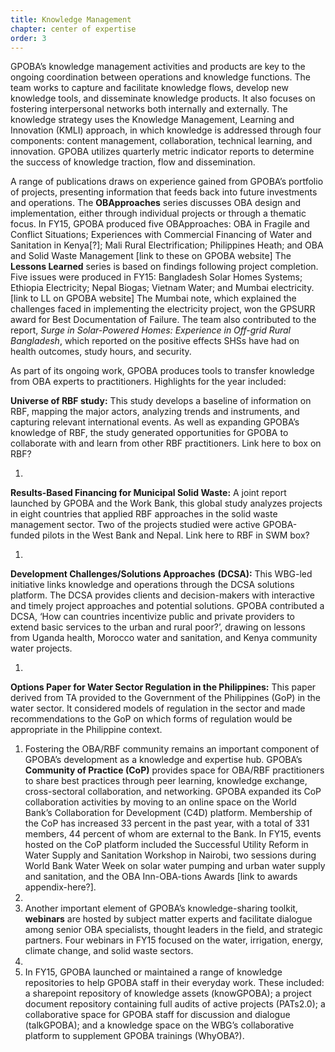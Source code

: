```yaml
---
title: Knowledge Management
chapter: center of expertise
order: 3
---
```


GPOBA’s knowledge management activities and products are key to the ongoing coordination between operations and knowledge functions. The team works to capture and facilitate knowledge flows, develop new knowledge tools, and disseminate knowledge products. It also focuses on fostering interpersonal networks both internally and externally. The knowledge strategy uses the Knowledge Management, Learning and Innovation (KMLI) approach, in which knowledge is addressed through four components: content management, collaboration, technical learning, and innovation. GPOBA utilizes quarterly metric indicator reports to determine the success of knowledge traction, flow and dissemination.

A range of publications draws on experience gained from GPOBA’s portfolio of projects, presenting information that feeds back into future investments and operations. The **OBApproaches** series discusses OBA design and implementation, either through individual projects or through a thematic focus. In FY15, GPOBA produced five OBApproaches: OBA in Fragile and Conflict Situations; Experiences with Commercial Financing of Water and Sanitation in Kenya[?]; Mali Rural Electrification; Philippines Heath; and OBA and Solid Waste Management [link to these on GPOBA website] The **Lessons Learned** series is based on findings following project completion. Five issues were produced in FY15: Bangladesh Solar Homes Systems; Ethiopia Electricity; Nepal Biogas; Vietnam Water; and Mumbai electricity. [link to LL on GPOBA website] The Mumbai note, which explained the challenges faced in implementing the electricity project, won the GPSURR award for Best Documentation of Failure. The team also contributed to the report, _Surge in Solar-Powered Homes: Experience in Off-grid Rural Bangladesh_, which reported on the positive effects SHSs have had on health outcomes, study hours, and security.

As part of its ongoing work, GPOBA produces tools to transfer knowledge from OBA experts to practitioners. Highlights for the year included:

**Universe of RBF study:** This study develops a baseline of information on RBF, mapping the major actors, analyzing trends and instruments, and capturing relevant international events. As well as expanding GPOBA’s knowledge of RBF, the study generated opportunities for GPOBA to collaborate with and learn from other RBF practitioners. Link here to box on RBF?

1. 

**Results-Based Financing for Municipal Solid Waste:** A joint report launched by GPOBA and the Work Bank, this global study analyzes projects in eight countries that applied RBF approaches in the solid waste management sector. Two of the projects studied were active GPOBA-funded pilots in the West Bank and Nepal. Link here to RBF in SWM box?

1. 

**Development Challenges/Solutions Approaches** **(DCSA):** This WBG-led initiative links knowledge and operations through the DCSA solutions platform. The DCSA provides clients and decision-makers with interactive and timely project approaches and potential solutions. GPOBA contributed a DCSA, ‘How can countries incentivize public and private providers to extend basic services to the urban and rural poor?’, drawing on lessons from Uganda health, Morocco water and sanitation, and Kenya community water projects. 

1. 

**Options Paper for Water Sector Regulation in the Philippines:** This paper derived from TA provided to the Government of the Philippines (GoP) in the water sector. It considered models of regulation in the sector and made recommendations to the GoP on which forms of regulation would be appropriate in the Philippine context.  

1. Fostering the OBA/RBF community remains an important component of GPOBA’s development as a knowledge and expertise hub. GPOBA’s **Community of Practice (CoP)** provides space for OBA/RBF practitioners to share best practices through peer learning, knowledge exchange, cross-sectoral collaboration, and networking. GPOBA expanded its CoP collaboration activities by moving to an online space on the World Bank’s Collaboration for Development (C4D) platform. Membership of the CoP has increased 33 percent in the past year, with a total of 331 members, 44 percent of whom are external to the Bank. In FY15, events hosted on the CoP platform included the Successful Utility Reform in Water Supply and Sanitation Workshop in Nairobi, two sessions during World Bank Water Week on solar water pumping and urban water supply and sanitation, and the OBA Inn-OBA-tions Awards [link to awards appendix-here?]. 
1. 
1. Another important element of GPOBA’s knowledge-sharing toolkit, **webinars** are hosted by subject matter experts and facilitate dialogue among senior OBA specialists, thought leaders in the field, and strategic partners. Four webinars in FY15 focused on the water, irrigation, energy, climate change, and solid waste sectors. 
1. 
1. In FY15, GPOBA launched or maintained a range of knowledge repositories to help GPOBA staff in their everyday work. These included: a sharepoint repository of knowledge assets (knowGPOBA); a project document repository containing full audits of active projects (PATs2.0); a collaborative space for GPOBA staff for discussion and dialogue (talkGPOBA); and a knowledge space on the WBG’s collaborative platform to supplement GPOBA trainings (WhyOBA?).
